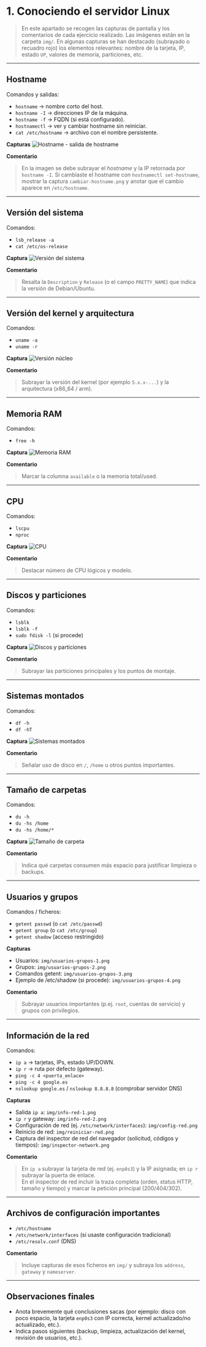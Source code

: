 # 1. Conociendo el servidor Linux

> En este apartado se recogen las capturas de pantalla y los comentarios de cada ejercicio realizado.
> Las imágenes están en la carpeta `img/`. En algunas capturas se han destacado (subrayado o recuadro rojo)
> los elementos relevantes: nombre de la tarjeta, IP, estado `UP`, valores de memoria, particiones, etc.

---

## Hostname

Comandos y salidas:
- `hostname` → nombre corto del host.
- `hostname -I` → direcciones IP de la máquina.
- `hostname -f` → FQDN (si está configurado).
- `hostnamectl` → ver y cambiar hostname sin reiniciar.
- `cat /etc/hostname` → archivo con el nombre persistente.

**Capturas**
![Hostname - salida de hostname](img/hostname.png)

**Comentario**
> En la imagen se debe subrayar el *hostname* y la IP retornada por `hostname -I`. Si cambiaste el hostname con `hostnamectl set-hostname`, mostrar la captura `cambiar-hostname.png` y anotar que el cambio aparece en `/etc/hostname`.

---

## Versión del sistema

Comandos:
- `lsb_release -a`
- `cat /etc/os-release`

**Captura**
![Versión del sistema](img/version_sistema.png)

**Comentario**
> Resalta la `Description` y `Release` (o el campo `PRETTY_NAME`) que indica la versión de Debian/Ubuntu.

---

## Versión del kernel y arquitectura

Comandos:
- `uname -a`
- `uname -r`

**Captura**
![Versión núcleo](img/versionNucleo.png)

**Comentario**
> Subrayar la versión del kernel (por ejemplo `5.x.x-...`) y la arquitectura (x86_64 / arm).

---

## Memoria RAM

Comandos:
- `free -h`

**Captura**
![Memoria RAM](img/MemoriaRAM.png)

**Comentario**
> Marcar la columna `available` o la memoria total/used.

---

## CPU

Comandos:
- `lscpu`
- `nproc`

**Captura**
![CPU](img/CPU.png)

**Comentario**
> Destacar número de CPU lógicos y modelo.

---

## Discos y particiones

Comandos:
- `lsblk`
- `lsblk -f`
- `sudo fdisk -l` (si procede)

**Captura**
![Discos y particiones](img/DiscosYPars.png)

**Comentario**
> Subrayar las particiones principales y los puntos de montaje.

---

## Sistemas montados

Comandos:
- `df -h`
- `df -hT`

**Captura**
![Sistemas montados](img/sistemas_montados.png)

**Comentario**
> Señalar uso de disco en `/`, `/home` u otros puntos importantes.

---

## Tamaño de carpetas

Comandos:
- `du -h`
- `du -hs /home`
- `du -hs /home/*`

**Captura**
![Tamaño de carpeta](img/tamano_carpeta.png)

**Comentario**
> Indica qué carpetas consumen más espacio para justificar limpieza o backups.

---

## Usuarios y grupos

Comandos / ficheros:
- `getent passwd` (o `cat /etc/passwd`)
- `getent group` (o `cat /etc/group`)
- `getent shadow` (acceso restringido)

**Capturas**
- Usuarios: `img/usuarios-grupos-1.png`
- Grupos: `img/usuarios-grupos-2.png`
- Comandos getent: `img/usuarios-grupos-3.png`
- Ejemplo de /etc/shadow (si procede): `img/usuarios-grupos-4.png`

**Comentario**
> Subrayar usuarios importantes (p.ej. `root`, cuentas de servicio) y grupos con privilegios.

---

## Información de la red

Comandos:
- `ip a` → tarjetas, IPs, estado UP/DOWN.
- `ip r` → ruta por defecto (gateway).
- `ping -c 4 <puerta_enlace>`
- `ping -c 4 google.es`
- `nslookup google.es` / `nslookup 8.8.8.8` (comprobar servidor DNS)

**Capturas**
- Salida `ip a`: `img/info-red-1.png`
- `ip r` y gateway: `img/info-red-2.png`
- Configuración de red (ej. `/etc/network/interfaces`): `img/config-red.png`
- Reinicio de red: `img/reiniciar-red.png`
- Captura del inspector de red del navegador (solicitud, códigos y tiempos): `img/inspector-network.png`

**Comentario**
> En `ip a` subrayar la tarjeta de red (ej. `enp0s3`) y la IP asignada; en `ip r` subrayar la puerta de enlace.  
> En el inspector de red incluir la traza completa (orden, status HTTP, tamaño y tiempo) y marcar la petición principal (200/404/302).

---

## Archivos de configuración importantes

- `/etc/hostname`
- `/etc/network/interfaces` (si usaste configuración tradicional)
- `/etc/resolv.conf` (DNS)

**Comentario**
> Incluye capturas de esos ficheros en `img/` y subraya los `address`, `gateway` y `nameserver`.

---

## Observaciones finales

- Anota brevemente qué conclusiones sacas (por ejemplo: disco con poco espacio, la tarjeta `enp0s3` con IP correcta, kernel actualizado/no actualizado, etc.).
- Indica pasos siguientes (backup, limpieza, actualización del kernel, revisión de usuarios, etc.).

